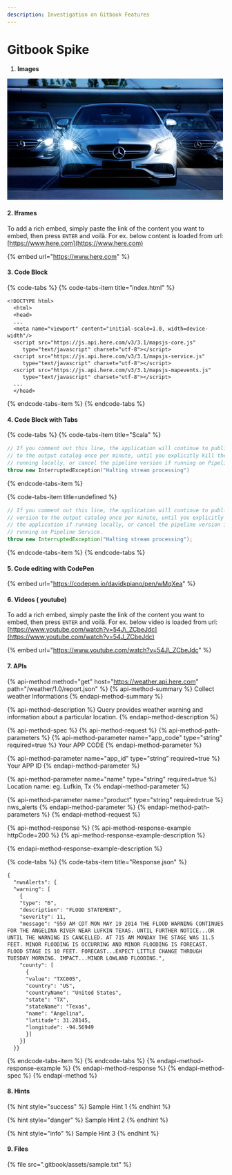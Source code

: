 ```yaml
---
description: Investigation on Gitbook Features
---
```


# Gitbook Spike

1. **Images**

![](.gitbook/assets/pexels-photo-120049.jpeg)

#### 2. Iframes

To add a rich embed, simply paste the link of the content you want to embed, then press `ENTER` and voilà. For ex. below content is loaded from url: [https://www.here.com](https://www.here.com)

{% embed url="https://www.here.com" %}

####  

#### 3. Code Block

{% code-tabs %}
{% code-tabs-item title="index.html" %}
```markup
<!DOCTYPE html>
  <html>
  <head>
  ...
  <meta name="viewport" content="initial-scale=1.0, width=device-width"/>
  <script src="https://js.api.here.com/v3/3.1/mapsjs-core.js"
     type="text/javascript" charset="utf-8"></script>
  <script src="https://js.api.here.com/v3/3.1/mapsjs-service.js"
     type="text/javascript" charset="utf-8"></script>
  <script src="https://js.api.here.com/v3/3.1/mapsjs-mapevents.js"
     type="text/javascript" charset="utf-8"></script>
  ...
  </head>
```
{% endcode-tabs-item %}
{% endcode-tabs %}



#### 4.  Code Block with Tabs

{% code-tabs %}
{% code-tabs-item title="Scala" %}
```scala
// If you comment out this line, the application will continue to publish a new version
// to the output catalog once per minute, until you explicitly kill the application if
// running locally, or cancel the pipeline version if running on Pipeline Service.
throw new InterruptedException("Halting stream processing")

```
{% endcode-tabs-item %}

{% code-tabs-item title=undefined %}
```java
// If you comment out this line, the application will continue to publish a new
// version to the output catalog once per minute, until you explicitly kill
// the application if running locally, or cancel the pipeline version if
// running on Pipeline Service.
throw new InterruptedException("Halting stream processing");

```
{% endcode-tabs-item %}
{% endcode-tabs %}



#### 5. Code editing with CodePen

{% embed url="https://codepen.io/davidkpiano/pen/wMqXea" %}



#### 6. Videos \( youtube\)

To add a rich embed, simply paste the link of the content you want to embed, then press `ENTER` and voilà. For ex. below video is loaded from url:  [https://www.youtube.com/watch?v=54J\_ZCbeJdc](https://www.youtube.com/watch?v=54J_ZCbeJdc)

{% embed url="https://www.youtube.com/watch?v=54J\_ZCbeJdc" %}



#### 7. APIs

{% api-method method="get" host="https://weather.api.here.com" path="/weather/1.0/report.json" %}
{% api-method-summary %}
Collect weather Informations
{% endapi-method-summary %}

{% api-method-description %}
Query provides weather warning and information about a particular location.
{% endapi-method-description %}

{% api-method-spec %}
{% api-method-request %}
{% api-method-path-parameters %}
{% api-method-parameter name="app\_code" type="string" required=true %}
Your APP CODE
{% endapi-method-parameter %}

{% api-method-parameter name="app\_id" type="string" required=true %}
Your APP ID
{% endapi-method-parameter %}

{% api-method-parameter name="name" type="string" required=true %}
Location name: eg. Lufkin, Tx
{% endapi-method-parameter %}

{% api-method-parameter name="product" type="string" required=true %}
nws\_alerts
{% endapi-method-parameter %}
{% endapi-method-path-parameters %}
{% endapi-method-request %}

{% api-method-response %}
{% api-method-response-example httpCode=200 %}
{% api-method-response-example-description %}

{% endapi-method-response-example-description %}

{% code-tabs %}
{% code-tabs-item title="Response.json" %}
```
{
  "nwsAlerts": {
  "warning": [
    {
    "type": "6",
    "description": "FLOOD STATEMENT",
    "severity": 11,
    "message": "959 AM CDT MON MAY 19 2014 THE FLOOD WARNING CONTINUES FOR THE ANGELINA RIVER NEAR LUFKIN TEXAS. UNTIL FURTHER NOTICE...OR UNTIL THE WARNING IS CANCELLED. AT 715 AM MONDAY THE STAGE WAS 11.5 FEET. MINOR FLOODING IS OCCURRING AND MINOR FLOODING IS FORECAST. FLOOD STAGE IS 10 FEET. FORECAST...EXPECT LITTLE CHANGE THROUGH TUESDAY MORNING. IMPACT...MINOR LOWLAND FLOODING.",
    "county": [
      {
      "value": "TXC005",
      "country": "US",
      "countryName": "United States",
      "state": "TX",
      "stateName": "Texas",
      "name": "Angelina",
      "latitude": 31.28145,
      "longitude": -94.56949
      }]
    }]
  }}
```
{% endcode-tabs-item %}
{% endcode-tabs %}
{% endapi-method-response-example %}
{% endapi-method-response %}
{% endapi-method-spec %}
{% endapi-method %}



#### 8. Hints

{% hint style="success" %}
Sample Hint 1
{% endhint %}

{% hint style="danger" %}
Sample Hint 2
{% endhint %}

{% hint style="info" %}
Sample Hint 3
{% endhint %}



#### 9. Files

{% file src=".gitbook/assets/sample.txt" %}





